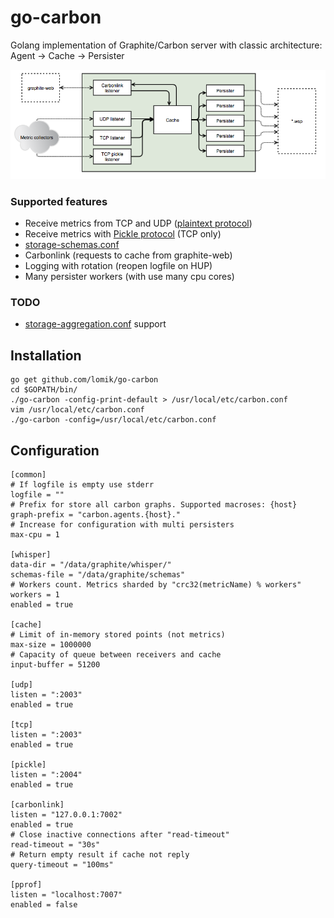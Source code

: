 go-carbon
============

Golang implementation of Graphite/Carbon server with classic architecture: Agent -> Cache -> Persister


![Architecture](carbon2.png)

### Supported features
* Receive metrics from TCP and UDP ([plaintext protocol](http://graphite.readthedocs.org/en/latest/feeding-carbon.html#the-plaintext-protocol))
* Receive metrics with [Pickle protocol](http://graphite.readthedocs.org/en/latest/feeding-carbon.html#the-pickle-protocol) (TCP only)
* [storage-schemas.conf](http://graphite.readthedocs.org/en/latest/config-carbon.html#storage-schemas-conf)
* Carbonlink (requests to cache from graphite-web)
* Logging with rotation (reopen logfile on HUP)
* Many persister workers (with use many cpu cores)


### TODO
* [storage-aggregation.conf](http://graphite.readthedocs.org/en/latest/config-carbon.html#storage-aggregation-conf) support


## Installation
```
go get github.com/lomik/go-carbon
cd $GOPATH/bin/
./go-carbon -config-print-default > /usr/local/etc/carbon.conf
vim /usr/local/etc/carbon.conf
./go-carbon -config=/usr/local/etc/carbon.conf
```

## Configuration
```
[common]
# If logfile is empty use stderr
logfile = ""
# Prefix for store all carbon graphs. Supported macroses: {host}
graph-prefix = "carbon.agents.{host}."
# Increase for configuration with multi persisters
max-cpu = 1

[whisper]
data-dir = "/data/graphite/whisper/"
schemas-file = "/data/graphite/schemas"
# Workers count. Metrics sharded by "crc32(metricName) % workers"
workers = 1
enabled = true

[cache]
# Limit of in-memory stored points (not metrics)
max-size = 1000000
# Capacity of queue between receivers and cache
input-buffer = 51200

[udp]
listen = ":2003"
enabled = true

[tcp]
listen = ":2003"
enabled = true

[pickle]
listen = ":2004"
enabled = true

[carbonlink]
listen = "127.0.0.1:7002"
enabled = true
# Close inactive connections after "read-timeout"
read-timeout = "30s"
# Return empty result if cache not reply
query-timeout = "100ms"

[pprof]
listen = "localhost:7007"
enabled = false
```

